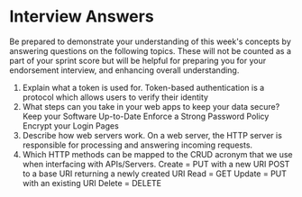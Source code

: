 # Interview Answers
Be prepared to demonstrate your understanding of this week's concepts by answering questions on the following topics. These will not be counted as a part of your sprint score but will be helpful for preparing you for your endorsement interview, and enhancing overall understanding.


1. Explain what a token is used for.
Token-based authentication is a protocol which allows users to verify their identity
2. What steps can you take in your web apps to keep your data secure?
Keep your Software Up-to-Date
Enforce a Strong Password Policy
Encrypt your Login Pages
3. Describe how web servers work.
On a web server, the HTTP server is responsible for processing and answering incoming requests.
4. Which HTTP methods can be mapped to the CRUD acronym that we use when interfacing with APIs/Servers.
Create = PUT with a new URI
         POST to a base URI returning a newly created URI
Read   = GET
Update = PUT with an existing URI
Delete = DELETE